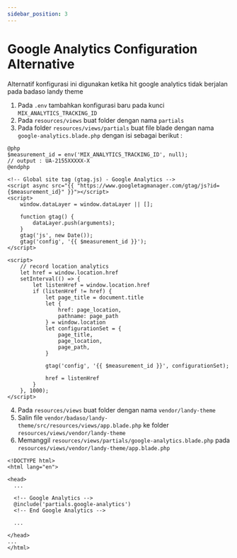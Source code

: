 ```yaml
---
sidebar_position: 3
---
```


# Google Analytics Configuration Alternative

Alternatif konfigurasi ini digunakan ketika hit google analytics tidak berjalan pada badaso landy theme 

1. Pada `.env` tambahkan konfigurasi baru pada kunci `MIX_ANALYTICS_TRACKING_ID`
2. Pada `resources/views` buat folder dengan nama `partials`
3. Pada folder `resources/views/partials` buat file blade dengan nama `google-analytics.blade.php` dengan isi sebagai berikut :
```
@php
$measurement_id = env('MIX_ANALYTICS_TRACKING_ID', null);
// output : UA-2155XXXXX-X
@endphp

<!-- Global site tag (gtag.js) - Google Analytics -->
<script async src="{{ "https://www.googletagmanager.com/gtag/js?id={$measurement_id}" }}"></script>
<script>
    window.dataLayer = window.dataLayer || [];

    function gtag() {
        dataLayer.push(arguments);
    }
    gtag('js', new Date());
    gtag('config', '{{ $measurement_id }}');
</script>

<script>
    // record location analytics
    let href = window.location.href
    setInterval(() => {
        let listenHref = window.location.href
        if (listenHref != href) {
            let page_title = document.title
            let {
                href: page_location,
                pathname: page_path
            } = window.location
            let configurationSet = {
                page_title,
                page_location,
                page_path,
            }

            gtag('config', '{{ $measurement_id }}', configurationSet);

            href = listenHref
        }
    }, 1000);
</script>

```
4. Pada `resources/views` buat folder dengan nama `vendor/landy-theme`
5. Salin file `vendor/badaso/landy-theme/src/resources/views/app.blade.php` ke folder `resources/views/vendor/landy-theme`
6. Memanggil `resources/views/partials/google-analytics.blade.php` pada `resources/views/vendor/landy-theme/app.blade.php`
```
<!DOCTYPE html>
<html lang="en">

<head>
  ...

  <!-- Google Analytics -->
  @include('partials.google-analytics')
  <!-- End Google Analytics -->

  ...

</head>
...
</html>
```
